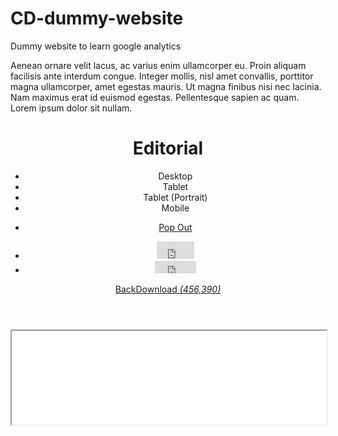 # CD-dummy-website
Dummy website to learn google analytics
<p>Aenean ornare velit lacus, ac varius enim ullamcorper eu. Proin aliquam facilisis ante interdum congue. Integer mollis, nisl amet convallis, porttitor magna ullamcorper, amet egestas mauris. Ut magna finibus nisi nec lacinia. Nam maximus erat id euismod egestas. Pellentesque sapien ac quam. Lorem ipsum dolor sit nullam.</p>
<!DOCTYPE html>
<html><head><title>Editorial | HTML5 UP</title><meta charset="utf-8"><meta name="viewport" content="width=device-width, initial-scale=1"><meta name="description" content="Say hello to Editorial, a blog/magazine-ish template built around a toggleable &quot;locking&quot; sidebar (scroll down to see what I mean) and an accordion-style menu. Not the usual landing page/portfolio affair you'd expect to see at HTML5 UP, but I figured for my 41st (!!!) template I'd change it up a little. Enjoy :)"><meta name="keywords" content="html5, css3, responsive, site template, website template"><meta name="apple-mobile-web-app-title" content="HTML5 UP"><meta property="og:site_name" content="HTML5 UP"><meta property="og:type" content="article"><meta property="og:locale" content="en_US"><meta property="og:title" content="Editorial by HTML5 UP"><meta property="og:image" content="https://html5up.net/uploads/cards/editorial.jpg"><meta property="og:description" content="Say hello to Editorial, a blog/magazine-ish template built around a toggleable &quot;locking&quot; sidebar (scroll down to see what I mean) and an accordion-style menu. Not the usual landing page/portfolio affair you'd expect to see at HTML5 UP, but I figured for my 41st (!!!) template I'd change it up a little. Enjoy :)"><meta property="og:url" content="http://html5up.net/editorial"><meta property="twitter:card" content="summary_large_image"><meta property="twitter:site" content="@ajlkn"><meta property="twitter:creator" content="@ajlkn"><link rel="canonical" href="https://html5up.net/editorial"><link rel="icon" href="/assets/icons/favicon.ico" type="image/x-icon"><link rel="apple-touch-icon-precomposed" href="/assets/icons/apple-touch-icon-precomposed.png"><link rel="stylesheet" href="/assets/css/main.css"><script charset="utf-8" src="https://platform.twitter.com/js/button.856debeac157d9669cf51e73a08fbc93.js"></script><style type="text/css" data-fbcssmodules="css:fb.css.base css:fb.css.dialog css:fb.css.iframewidget css:fb.css.customer_chat_plugin_iframe">.fb_hidden{position:absolute;top:-10000px;z-index:10001}.fb_reposition{overflow:hidden;position:relative}.fb_invisible{display:none}.fb_reset{background:none;border:0;border-spacing:0;color:#000;cursor:auto;direction:ltr;font-family:'lucida grande', tahoma, verdana, arial, sans-serif;font-size:11px;font-style:normal;font-variant:normal;font-weight:normal;letter-spacing:normal;line-height:1;margin:0;overflow:visible;padding:0;text-align:left;text-decoration:none;text-indent:0;text-shadow:none;text-transform:none;visibility:visible;white-space:normal;word-spacing:normal}.fb_reset>div{overflow:hidden}@keyframes fb_transform{from{opacity:0;transform:scale(.95)}to{opacity:1;transform:scale(1)}}.fb_animate{animation:fb_transform .3s forwards}
.fb_dialog{background:rgba(82, 82, 82, .7);position:absolute;top:-10000px;z-index:10001}.fb_dialog_advanced{border-radius:8px;padding:10px}.fb_dialog_content{background:#fff;color:#373737}.fb_dialog_close_icon{background:url(https://connect.facebook.net/rsrc.php/v3/yq/r/IE9JII6Z1Ys.png) no-repeat scroll 0 0 transparent;cursor:pointer;display:block;height:15px;position:absolute;right:18px;top:17px;width:15px}.fb_dialog_mobile .fb_dialog_close_icon{left:5px;right:auto;top:5px}.fb_dialog_padding{background-color:transparent;position:absolute;width:1px;z-index:-1}.fb_dialog_close_icon:hover{background:url(https://connect.facebook.net/rsrc.php/v3/yq/r/IE9JII6Z1Ys.png) no-repeat scroll 0 -15px transparent}.fb_dialog_close_icon:active{background:url(https://connect.facebook.net/rsrc.php/v3/yq/r/IE9JII6Z1Ys.png) no-repeat scroll 0 -30px transparent}.fb_dialog_iframe{line-height:0}.fb_dialog_content .dialog_title{background:#6d84b4;border:1px solid #365899;color:#fff;font-size:14px;font-weight:bold;margin:0}.fb_dialog_content .dialog_title>span{background:url(https://connect.facebook.net/rsrc.php/v3/yd/r/Cou7n-nqK52.gif) no-repeat 5px 50%;float:left;padding:5px 0 7px 26px}body.fb_hidden{height:100%;left:0;margin:0;overflow:visible;position:absolute;top:-10000px;transform:none;width:100%}.fb_dialog.fb_dialog_mobile.loading{background:url(https://connect.facebook.net/rsrc.php/v3/ya/r/3rhSv5V8j3o.gif) white no-repeat 50% 50%;min-height:100%;min-width:100%;overflow:hidden;position:absolute;top:0;z-index:10001}.fb_dialog.fb_dialog_mobile.loading.centered{background:none;height:auto;min-height:initial;min-width:initial;width:auto}.fb_dialog.fb_dialog_mobile.loading.centered #fb_dialog_loader_spinner{width:100%}.fb_dialog.fb_dialog_mobile.loading.centered .fb_dialog_content{background:none}.loading.centered #fb_dialog_loader_close{clear:both;color:#fff;display:block;font-size:18px;padding-top:20px}#fb-root #fb_dialog_ipad_overlay{background:rgba(0, 0, 0, .4);bottom:0;left:0;min-height:100%;position:absolute;right:0;top:0;width:100%;z-index:10000}#fb-root #fb_dialog_ipad_overlay.hidden{display:none}.fb_dialog.fb_dialog_mobile.loading iframe{visibility:hidden}.fb_dialog_mobile .fb_dialog_iframe{position:sticky;top:0}.fb_dialog_content .dialog_header{background:linear-gradient(from(#738aba), to(#2c4987));border-bottom:1px solid;border-color:#043b87;box-shadow:white 0 1px 1px -1px inset;color:#fff;font:bold 14px Helvetica, sans-serif;text-overflow:ellipsis;text-shadow:rgba(0, 30, 84, .296875) 0 -1px 0;vertical-align:middle;white-space:nowrap}.fb_dialog_content .dialog_header table{height:43px;width:100%}.fb_dialog_content .dialog_header td.header_left{font-size:12px;padding-left:5px;vertical-align:middle;width:60px}.fb_dialog_content .dialog_header td.header_right{font-size:12px;padding-right:5px;vertical-align:middle;width:60px}.fb_dialog_content .touchable_button{background:linear-gradient(from(#4267B2), to(#2a4887));background-clip:padding-box;border:1px solid #29487d;border-radius:3px;display:inline-block;line-height:18px;margin-top:3px;max-width:85px;padding:4px 12px;position:relative}.fb_dialog_content .dialog_header .touchable_button input{background:none;border:none;color:#fff;font:bold 12px Helvetica, sans-serif;margin:2px -12px;padding:2px 6px 3px 6px;text-shadow:rgba(0, 30, 84, .296875) 0 -1px 0}.fb_dialog_content .dialog_header .header_center{color:#fff;font-size:16px;font-weight:bold;line-height:18px;text-align:center;vertical-align:middle}.fb_dialog_content .dialog_content{background:url(https://connect.facebook.net/rsrc.php/v3/y9/r/jKEcVPZFk-2.gif) no-repeat 50% 50%;border:1px solid #4a4a4a;border-bottom:0;border-top:0;height:150px}.fb_dialog_content .dialog_footer{background:#f5f6f7;border:1px solid #4a4a4a;border-top-color:#ccc;height:40px}#fb_dialog_loader_close{float:left}.fb_dialog.fb_dialog_mobile .fb_dialog_close_icon{visibility:hidden}#fb_dialog_loader_spinner{animation:rotateSpinner 1.2s linear infinite;background-color:transparent;background-image:url(https://connect.facebook.net/rsrc.php/v3/yD/r/t-wz8gw1xG1.png);background-position:50% 50%;background-repeat:no-repeat;height:24px;width:24px}@keyframes rotateSpinner{0%{transform:rotate(0deg)}100%{transform:rotate(360deg)}}
.fb_iframe_widget{display:inline-block;position:relative}.fb_iframe_widget span{display:inline-block;position:relative;text-align:justify}.fb_iframe_widget iframe{position:absolute}.fb_iframe_widget_fluid_desktop,.fb_iframe_widget_fluid_desktop span,.fb_iframe_widget_fluid_desktop iframe{max-width:100%}.fb_iframe_widget_fluid_desktop iframe{min-width:220px;position:relative}.fb_iframe_widget_lift{z-index:1}.fb_iframe_widget_fluid{display:inline}.fb_iframe_widget_fluid span{width:100%}
.fb_mpn_mobile_landing_page_slide_out{animation-duration:200ms;animation-name:fb_mpn_landing_page_slide_out;transition-timing-function:ease-in}.fb_mpn_mobile_landing_page_slide_out_from_left{animation-duration:200ms;animation-name:fb_mpn_landing_page_slide_out_from_left;transition-timing-function:ease-in}.fb_mpn_mobile_landing_page_slide_up{animation-duration:500ms;animation-name:fb_mpn_landing_page_slide_up;transition-timing-function:ease-in}.fb_mpn_mobile_bounce_in{animation-duration:300ms;animation-name:fb_mpn_bounce_in;transition-timing-function:ease-in}.fb_mpn_mobile_bounce_out{animation-duration:300ms;animation-name:fb_mpn_bounce_out;transition-timing-function:ease-in}.fb_mpn_mobile_bounce_out_v2{animation-duration:300ms;animation-name:fb_mpn_fade_out;transition-timing-function:ease-in}.fb_customer_chat_bounce_in_v2{animation-duration:300ms;animation-name:fb_bounce_in_v2;transition-timing-function:ease-in}.fb_customer_chat_bounce_in_from_left{animation-duration:300ms;animation-name:fb_bounce_in_from_left;transition-timing-function:ease-in}.fb_customer_chat_bounce_out_v2{animation-duration:300ms;animation-name:fb_bounce_out_v2;transition-timing-function:ease-in}.fb_customer_chat_bounce_out_from_left{animation-duration:300ms;animation-name:fb_bounce_out_from_left;transition-timing-function:ease-in}.fb_invisible_flow{display:inherit;height:0;overflow-x:hidden;width:0}@keyframes fb_mpn_landing_page_slide_out{0%{margin:0 12px;width:100% - 24px}60%{border-radius:18px}100%{border-radius:50%;margin:0 24px;width:60px}}@keyframes fb_mpn_landing_page_slide_out_from_left{0%{left:12px;width:100% - 24px}60%{border-radius:18px}100%{border-radius:50%;left:12px;width:60px}}@keyframes fb_mpn_landing_page_slide_up{0%{bottom:0;opacity:0}100%{bottom:24px;opacity:1}}@keyframes fb_mpn_bounce_in{0%{opacity:.5;top:100%}100%{opacity:1;top:0}}@keyframes fb_mpn_fade_out{0%{bottom:30px;opacity:1}100%{bottom:0;opacity:0}}@keyframes fb_mpn_bounce_out{0%{opacity:1;top:0}100%{opacity:.5;top:100%}}@keyframes fb_bounce_in_v2{0%{opacity:0;transform:scale(0, 0);transform-origin:bottom right}50%{transform:scale(1.03, 1.03);transform-origin:bottom right}100%{opacity:1;transform:scale(1, 1);transform-origin:bottom right}}@keyframes fb_bounce_in_from_left{0%{opacity:0;transform:scale(0, 0);transform-origin:bottom left}50%{transform:scale(1.03, 1.03);transform-origin:bottom left}100%{opacity:1;transform:scale(1, 1);transform-origin:bottom left}}@keyframes fb_bounce_out_v2{0%{opacity:1;transform:scale(1, 1);transform-origin:bottom right}100%{opacity:0;transform:scale(0, 0);transform-origin:bottom right}}@keyframes fb_bounce_out_from_left{0%{opacity:1;transform:scale(1, 1);transform-origin:bottom left}100%{opacity:0;transform:scale(0, 0);transform-origin:bottom left}}@keyframes slideInFromBottom{0%{opacity:.1;transform:translateY(100%)}100%{opacity:1;transform:translateY(0)}}@keyframes slideInFromBottomDelay{0%{opacity:0;transform:translateY(100%)}97%{opacity:0;transform:translateY(100%)}100%{opacity:1;transform:translateY(0)}}</style></head><body id="demo" class="dark big-mobile"><header id="demo-header"><div class="left"><h1><span>Editorial</span></h1><ul class="selector"><li class="active">Desktop</li><li data-width="1040" data-height="768">Tablet</li><li data-width="788" data-height="1000">Tablet (Portrait)</li><li data-width="375" data-height="568">Mobile</li></ul><ul class="actions"><li><a href="/uploads/demos/editorial/" class="button popout alt2 offsite icon icon-popout solo" target="_blank"><span class="label">Pop Out</span></a></li></ul></div><div class="right"><ul class="share"><li class="facebook"><div class="fb-like fb_iframe_widget" data-href="http://html5up.net/editorial" data-send="false" data-layout="button" data-width="100" data-show-faces="true" fb-xfbml-state="rendered" fb-iframe-plugin-query="app_id=&amp;container_width=56&amp;href=http%3A%2F%2Fhtml5up.net%2Feditorial&amp;layout=button&amp;locale=en_US&amp;sdk=joey&amp;send=false&amp;show_faces=true&amp;width=100"><span style="vertical-align: bottom; width: 60px; height: 28px;"><iframe name="ff3a5dbbd0c6ce533" width="100px" height="1000px" data-testid="fb:like Facebook Social Plugin" title="fb:like Facebook Social Plugin" frameborder="0" allowtransparency="true" allowfullscreen="true" scrolling="no" allow="encrypted-media" src="https://www.facebook.com/v2.0/plugins/like.php?app_id=&amp;channel=https%3A%2F%2Fstaticxx.facebook.com%2Fx%2Fconnect%2Fxd_arbiter%2F%3Fversion%3D46%23cb%3Df1e540c9d6d4970b1%26domain%3Dhtml5up.net%26is_canvas%3Dfalse%26origin%3Dhttps%253A%252F%252Fhtml5up.net%252Ff37c1138bcc5d416f%26relation%3Dparent.parent&amp;container_width=56&amp;href=http%3A%2F%2Fhtml5up.net%2Feditorial&amp;layout=button&amp;locale=en_US&amp;sdk=joey&amp;send=false&amp;show_faces=true&amp;width=100" class="" style="border: medium; visibility: visible; width: 60px; height: 28px;"></iframe></span></div></li><li class="twitter"><iframe id="twitter-widget-0" scrolling="no" frameborder="0" allowtransparency="true" allowfullscreen="true" class="twitter-share-button twitter-share-button-rendered twitter-tweet-button" title="X Post Button" src="https://platform.twitter.com/widgets/tweet_button.2f70fb173b9000da126c79afe2098f02.en.html#dnt=false&amp;id=twitter-widget-0&amp;lang=en&amp;original_referer=https%3A%2F%2Fhtml5up.net%2Feditorial&amp;size=m&amp;text=Editorial%3A%20A%20free%20fully%20responsive%20HTML5%2FCSS3%20site%20template&amp;time=1726378963798&amp;type=share&amp;url=https%3A%2F%2Fhtml5up.net%2Feditorial" data-url="https://html5up.net/editorial" style="position: static; visibility: visible; width: 66px; height: 20px;"></iframe></li></ul><div class="actions"><a href="/" class="button back alt2">Back</a><a href="editorial/download" class="button alt download on" data-name="editorial" data-title="Editorial">Download <em>(456,390)</em></a></div></div></header><div id="demo-iframe-wrapper"><iframe id="demo-iframe" src="/uploads/demos/editorial/" width="100%">-</iframe></div><script type="text/javascript" async="" src="https://www.google-analytics.com/analytics.js"></script><script type="text/javascript" async="" src="https://www.googletagmanager.com/gtag/js?id=G-XB1PETZY12&amp;l=dataLayer&amp;cx=c"></script><script src="https://connect.facebook.net/en_US/sdk.js?hash=f3fc65fb92e9ee0d4600834072f390a1" async="" crossorigin="anonymous"></script><script id="twitter-widgets" src="https://platform.twitter.com/widgets.js"></script><script id="facebook-jssdk" src="https://connect.facebook.net/en_US/sdk.js#xfbml=1&amp;version=v2.0"></script><script src="/assets/js/bundle.js"></script><div id="dialog" style="display: none;"><div class="modal"><h2>Downloading <span class="title"></span> …</h2><section><p>PS: If you like what I'm doing here, don't forget to ...</p><div class="inner"><div class="actions"><ul class="share"></ul><a href="http://twitter.com/ajlkn" class="offsite button icon icon-twitter twitter on" target="_blank">Follow @ajlkn</a></div><form method="post" action="#" class="signup"><input type="text" name="email" id="email" placeholder="Subscribe for email updates!" value=""><a href="#" class="button">Subscribe</a></form></div></section><section><h3>Need an attribution-free version?</h3><p>Check out <a href="https://pixelarity.com" class="offsite" target="_blank"><strong>Pixelarity</strong></a>, my latest and greatest side project that offers attribution-free usage of <strong>all</strong> of my templates, exclusive new templates, and support (from me) for just <strong>$19</strong>.</p><a href="https://pixelarity.com" class="offsite button alt" target="_blank">Visit Pixelarity</a></section><a href="#" class="closer button"></a></div></div><script async="" src="https://www.googletagmanager.com/gtag/js?id=UA-838659-4"></script><script>window.dataLayer = window.dataLayer || []; function gtag(){dataLayer.push(arguments);} gtag('js', new Date()); gtag('config', 'UA-838659-4');</script><iframe scrolling="no" frameborder="0" allowtransparency="true" src="https://platform.twitter.com/widgets/widget_iframe.2f70fb173b9000da126c79afe2098f02.html?origin=https%3A%2F%2Fhtml5up.net" title="Twitter settings iframe" style="display: none;"></iframe><iframe id="rufous-sandbox" scrolling="no" frameborder="0" allowtransparency="true" allowfullscreen="true" title="Twitter analytics iframe" style="position: absolute; visibility: hidden; display: none; width: 0px; height: 0px; padding: 0px; border: medium;"></iframe><div id="fb-root" class=" fb_reset"><div style="position: absolute; top: -10000px; width: 0px; height: 0px;"><div></div></div></div></body></html>
